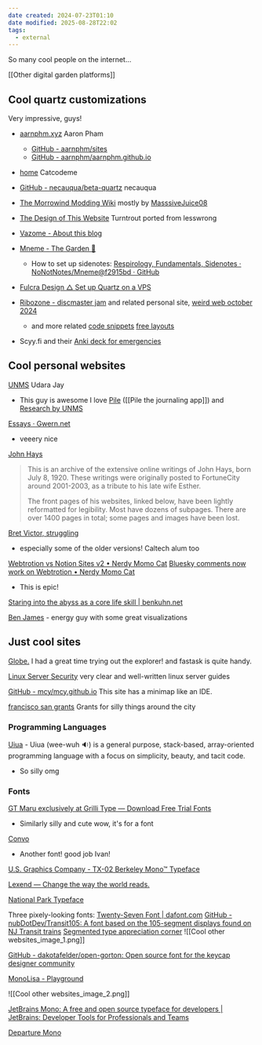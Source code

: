 ```yaml
---
date created: 2024-07-23T01:10
date modified: 2025-08-28T22:02
tags:
  - external
---
```


So many cool people on the internet...

[[Other digital garden platforms]]

## Cool quartz customizations

Very impressive, guys!

- [aarnphm.xyz](https://aarnphm.xyz/ "https://aarnphm.xyz") Aaron Pham 
	- [GitHub - aarnphm/sites](https://github.com/aarnphm/sites/tree/main) 
	- [GitHub - aarnphm/aarnphm.github.io](https://github.com/aarnphm/aarnphm.github.io) 

- [home](https://8cat.life/) Catcodeme
- [GitHub - necauqua/beta-quartz](https://github.com/necauqua/beta-quartz) necauqua
- [The Morrowind Modding Wiki](https://morrowind-modding.github.io/) mostly by [MasssiveJuice08](https://github.com/MasssiveJuice08)
- [The Design of This Website](https://turntrout.com/design) Turntrout ported from lesswrong
- [Vazome - About this blog](https://vazome.tech/) 
- [Mneme - The Garden 🌿](https://mneme.info/)
	- How to set up sidenotes: [Respirology, Fundamentals, Sidenotes · NoNotNotes/Mneme@f2915bd · GitHub](https://github.com/NoNotNotes/Mneme/commit/f2915bdab6af92af86d02cb696e7bfd363d221eb#diff-131594dd912c9dad54becc314b38fa5e0fdb2ea1b9688e1b5ec9df92f79afff5) 
- [Fulcra Design △ Set up Quartz on a VPS](https://fulcra.design/Notes/-Set-up-Quartz-on-a-VPS/) 
- [Ribozone - discmaster jam](https://notes.ribo.zone/games/dev/jams/discmaster-jam) and related personal site, [weird web october 2024](https://ribo.zone/blog/weird-web-october-2024) 
	- and more related [code snippets](https://ribo.zone/free/snippets/) [free layouts](https://ribo.zone/free/layouts/)
- Scyy.fi and their [Anki deck for emergencies](https://scyy.fi/emergency-anki) 

## Cool personal websites

[UNMS](https://un.ms/) Udara Jay

- This guy is awesome I love [Pile](https://un.ms/pile) ([[Pile the journaling app]]) and [Research by UNMS](https://un.ms/research)

[Essays · Gwern.net](https://gwern.net/) 

- veeery nice

[John Hays](https://jonhays.net/)

 > This is an archive of the extensive online writings of John Hays, born July 8, 1920. These writings were originally posted to FortuneCity around 2001-2003, as a tribute to his late wife Esther.
 > 
 > The front pages of his websites, linked below, have been lightly reformatted for legibility. Most have dozens of subpages. There are over 1400 pages in total; some pages and images have been lost.

[Bret Victor, struggling](https://worrydream.com/)

- especially some of the older versions! Caltech alum too

[Webtrotion vs Notion Sites v2 • Nerdy Momo Cat](https://nerdymomocat.github.io/posts/webtrotion-vs-notion-sites-v2/) [Bluesky comments now work on Webtrotion • Nerdy Momo Cat](https://nerdymomocat.github.io/posts/bluesky-comments-now-work-on-webtrotion/) 

- This is epic!

[Staring into the abyss as a core life skill | benkuhn.net](https://www.benkuhn.net/abyss/#fn:1)

[Ben James](https://www.benjames.io/) - energy guy with some great visualizations

## Just cool sites

[Globe.](https://globe.engineer/) I had a great time trying out the explorer! and fastask is quite handy.

[Linux Server Security](https://ivansalloum.com/collections/linux-server-security/) very clear and well-written linux server guides

[GitHub - mcy/mcy.github.io](https://github.com/mcy/mcy.github.io) This site has a minimap like an IDE. 

[francisco san grants](https://franciscosan.org/) Grants for silly things around the city

### Programming Languages

[Uiua](https://www.uiua.org/) - Uiua (wee-wuh 🔉) is a general purpose, stack-based, array-oriented programming language with a focus on simplicity, beauty, and tacit code.

- So silly omg

### Fonts

[GT Maru exclusively at Grilli Type — Download Free Trial Fonts](https://gt-maru.com/) 

- Similarly silly and cute wow, it's for a font

[Convo](https://www.convo.design/) 

- Another font! good job Ivan!

[U.S. Graphics Company - TX-02 Berkeley Mono™ Typeface](https://usgraphics.com/products/berkeley-mono) 

[Lexend — Change the way the world reads.](https://www.lexend.com/) 

[National Park Typeface](https://nationalparktypeface.com/) 

Three pixely-looking fonts: [Twenty-Seven Font | dafont.com](https://www.dafont.com/twenty-seven.font)  [GitHub - nubDotDev/Transit105: A font based on the 105-segment displays found on NJ Transit trains](https://github.com/nubDotDev/Transit105)   [Segmented type appreciation corner](https://aresluna.org/segmented-type/)  ![[Cool other websites_image_1.png]]

[GitHub - dakotafelder/open-gorton: Open source font for the keycap designer community](https://github.com/dakotafelder/open-gorton)

[MonoLisa - Playground](https://www.monolisa.dev/playground) 

![[Cool other websites_image_2.png]]

[JetBrains Mono: A free and open source typeface for developers \| JetBrains: Developer Tools for Professionals and Teams](https://www.jetbrains.com/lp/mono/) 

[Departure Mono](https://departuremono.com/) 